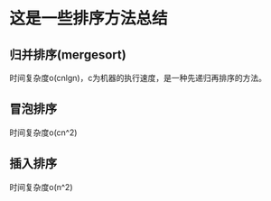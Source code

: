 # 这是一些排序方法总结
## 归并排序(mergesort)
时间复杂度o(cnlgn)，c为机器的执行速度，是一种先递归再排序的方法。
## 冒泡排序
时间复杂度o(cn^2)
## 插入排序
时间复杂度o(n^2)
